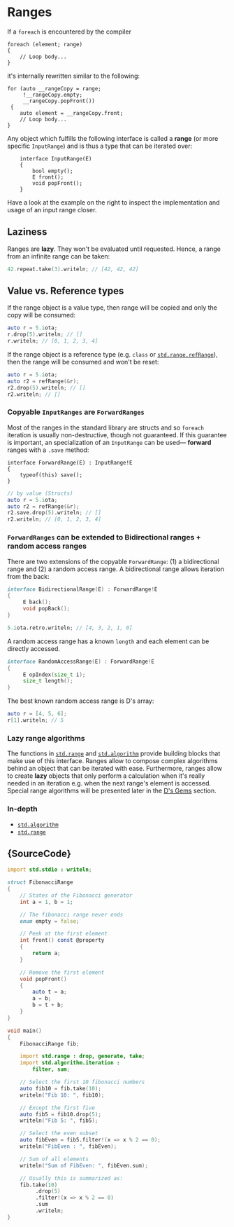 # Ranges

If a `foreach` is encountered by the compiler

```
foreach (element; range)
{
    // Loop body...
}
```

it's internally rewritten similar to the following:

```
for (auto __rangeCopy = range;
     !__rangeCopy.empty;
     __rangeCopy.popFront())
 {
    auto element = __rangeCopy.front;
    // Loop body...
}
```

Any object which fulfills the following interface is called a **range**
(or more specific `InputRange`) and is thus a type that can be iterated over:

```
    interface InputRange(E)
    {
        bool empty();
        E front();
        void popFront();
    }
```

Have a look at the example on the right to inspect the implementation and usage
of an input range closer.

## Laziness

Ranges are __lazy__. They won't be evaluated until requested.
Hence, a range from an infinite range can be taken:

```d
42.repeat.take(3).writeln; // [42, 42, 42]
```

## Value vs. Reference types

If the range object is a value type, then range will be copied and only the copy
will be consumed:

```d
auto r = 5.iota;
r.drop(5).writeln; // []
r.writeln; // [0, 1, 2, 3, 4]
```

If the range object is a reference type (e.g. `class` or [`std.range.refRange`](https://dlang.org/phobos/std_range.html#refRange)),
then the range will be consumed and won't be reset:

```d
auto r = 5.iota;
auto r2 = refRange(&r);
r2.drop(5).writeln; // []
r2.writeln; // []
```

### Copyable `InputRanges` are `ForwardRanges`

Most of the ranges in the standard library are structs and so `foreach`
iteration is usually non-destructive, though not guaranteed. If this
guarantee is important, an specialization of an `InputRange` can be used—
**forward** ranges with a `.save` method:

```
interface ForwardRange(E) : InputRange!E
{
    typeof(this) save();
}
```

```d
// by value (Structs)
auto r = 5.iota;
auto r2 = refRange(&r);
r2.save.drop(5).writeln; // []
r2.writeln; // [0, 1, 2, 3, 4]
```

### `ForwardRanges` can be extended to Bidirectional ranges + random access ranges

There are two extensions of the copyable `ForwardRange`: (1) a bidirectional range
and (2) a random access range.
A bidirectional range allows iteration from the back:

```d
interface BidirectionalRange(E) : ForwardRange!E
{
     E back();
     void popBack();
}
```

```d
5.iota.retro.writeln; // [4, 3, 2, 1, 0]
```

A random access range has a known `length` and each element can be directly accessed.

```d
interface RandomAccessRange(E) : ForwardRange!E
{
     E opIndex(size_t i);
     size_t length();
}
```

The best known random access range is D's array:

```d
auto r = [4, 5, 6];
r[1].writeln; // 5
```

### Lazy range algorithms

The functions in [`std.range`](http://dlang.org/phobos/std_range.html) and
[`std.algorithm`](http://dlang.org/phobos/std_algorithm.html) provide
building blocks that make use of this interface. Ranges allow
to compose complex algorithms behind an object that
can be iterated with ease. Furthermore, ranges allow to create **lazy**
objects that only perform a calculation when it's really needed
in an iteration e.g. when the next range's element is accessed.
Special range algorithms will be presented later in the
[D's Gems](gems/range-algorithms) section.

### In-depth

- [`std.algorithm`](http://dlang.org/phobos/std_algorithm.html)
- [`std.range`](http://dlang.org/phobos/std_range.html)

## {SourceCode}

```d
import std.stdio : writeln;

struct FibonacciRange
{
    // States of the Fibonacci generator
    int a = 1, b = 1;

    // The fibonacci range never ends
    enum empty = false;

    // Peek at the first element
    int front() const @property
    {
        return a;
    }

    // Remove the first element
    void popFront()
    {
        auto t = a;
        a = b;
        b = t + b;
    }
}

void main()
{
    FibonacciRange fib;

    import std.range : drop, generate, take;
    import std.algorithm.iteration :
        filter, sum;

    // Select the first 10 fibonacci numbers
    auto fib10 = fib.take(10);
    writeln("Fib 10: ", fib10);

    // Except the first five
    auto fib5 = fib10.drop(5);
    writeln("Fib 5: ", fib5);

    // Select the even subset
    auto fibEven = fib5.filter!(x => x % 2 == 0);
    writeln("FibEven : ", fibEven);

    // Sum of all elements
    writeln("Sum of FibEven: ", fibEven.sum);

    // Usually this is summarized as:
    fib.take(10)
         .drop(5)
         .filter!(x => x % 2 == 0)
         .sum
         .writeln;
}
```

